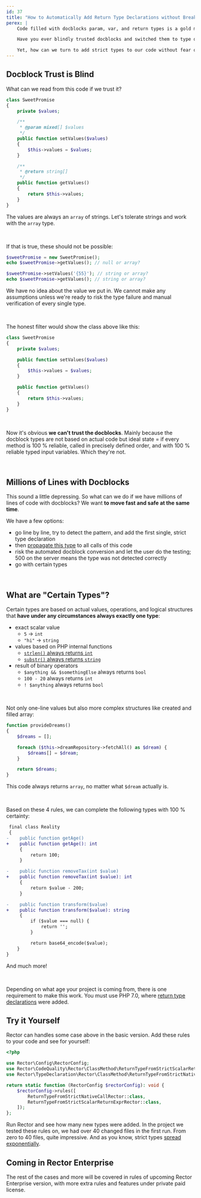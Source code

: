 ```yaml
---
id: 37
title: "How to Automatically Add Return Type Declarations without Breaking Your Code"
perex: |
    Code filled with docblocks param, var, and return types is a gold mine. Not in the meaning of valuable resource, but rather as exploding metal covered with a thin piece of gold, so we grab it without thinking. While these docblocks give us much information about the code, they might be nothing more than a wish, dream, or promise.

    Have you ever blindly trusted docblocks and switched them to type declarations? Then you know the explosive regression this move brings.

    Yet, how can we turn to add strict types to our code without fear of breaking it?
---
```


## Docblock Trust is Blind

What can we read from this code if we trust it?

```php
class SweetPromise
{
    private $values;

    /**
     * @param mixed[] $values
     */
    public function setValues($values)
    {
        $this->values = $values;
    }

    /**
     * @return string[]
     */
    public function getValues()
    {
        return $this->values;
    }
}
```

The values are always an `array` of strings. Let's tolerate strings and work with the `array` type.

<br>

If that is true, these should not be possible:

```php
$sweetPromise = new SweetPromise();
echo $sweetPromise->getValues(); // null or array?

$sweetPromise->setValues('{55}'); // string or array?
echo $sweetPromise->getValues(); // string or array?
```

We have no idea about the value we put in. We cannot make any assumptions unless we're ready to risk the type failure and manual verification of every single type.

<br>

The honest filter would show the class above like this:

```php
class SweetPromise
{
    private $values;

    public function setValues($values)
    {
        $this->values = $values;
    }

    public function getValues()
    {
        return $this->values;
    }
}
```

<br>

Now it's obvious **we can't trust the docblocks**. Mainly because the docblock types are not based on actual code but ideal state = if every method is 100 % reliable, called in precisely defined order, and with 100 % reliable typed input variables. Which they're not.

<br>

## Millions of Lines with Docblocks

This sound a little depressing. So what can we do if we have millions of lines of code with docblocks? We want **to move fast and safe at the same time**.

We have a few options:

* go line by line, try to detect the pattern, and add the first single, strict type declaration
* then [propagate this type](/blog/2021/02/15/how-much-does-single-type-declaration-know) to all calls of this code
* risk the automated docblock conversion and let the user do the testing; 500 on the server means the type was not detected correctly
* go with certain types

<br>

## What are "Certain Types"?

Certain types are based on actual values, operations, and logical structures that **have under any circumstances always exactly one type**:

* exact scalar value
    * `5` → `int`
    * `"hi"` → `string`
* values based on PHP internal functions
    * [`strlen()` always returns `int`](https://www.php.net/manual/en/function.strlen.php)
    * [`substr()` always returns `string`](https://www.php.net/manual/en/function.substr.php)
* result of binary operators
    * `$anything && $somethingElse` always returns `bool`
    * `100 - 20` always returns `int`
    * `! $anything` always returns `bool`

<br>

Not only one-line values but also more complex structures like created and filled array:

```php
function provideDreams()
{
    $dreams = [];

    foreach ($this->dreamRepository->fetchAll() as $dream) {
        $dreams[] = $dream;
    }

    return $dreams;
}
```

This code always returns `array`, no matter what `$dream` actually is.

<br>

Based on these 4 rules, we can complete the following types with 100 % certainty:

```diff
 final class Reality
 {
-    public function getAge()
+    public function getAge(): int
     {
         return 100;
     }

-    public function removeTax(int $value)
+    public function removeTax(int $value): int
     {
         return $value - 200;
     }

-    public function transform($value)
+    public function transform($value): string
     {
         if ($value === null) {
             return '';
         }

         return base64_encode($value);
    }
}
```

And much more!

<br>

Depending on what age your project is coming from, there is one requirement to make this work. You must use PHP 7.0, where [return type declarations](https://www.php.net/manual/en/migration70.new-features.php#migration70.new-features.return-type-declarations) were added.

## Try it Yourself

Rector can handles some case above in the basic version. Add these rules to your code and see for yourself:

```php
<?php

use Rector\Config\RectorConfig;
use Rector\CodeQuality\Rector\ClassMethod\ReturnTypeFromStrictScalarReturnExprRector;
use Rector\TypeDeclaration\Rector\ClassMethod\ReturnTypeFromStrictNativeCallRector;

return static function (RectorConfig $rectorConfig): void {
    $rectorConfig->rules([
        ReturnTypeFromStrictNativeCallRector::class,
        ReturnTypeFromStrictScalarReturnExprRector::class,
    ]);
};
```

Run Rector and see how many new types were added. In the project we tested these rules on, we had over 40 changed files in the first run. From zero to 40 files, quite impressive. And as you know, strict types [spread exponentially](/blog/2021/02/15/how-much-does-single-type-declaration-know).

## Coming in Rector Enterprise

The rest of the cases and more will be covered in rules of upcoming Rector Enterprise version, with more extra rules and features under private paid license.
